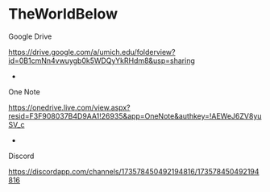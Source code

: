 # TheWorldBelow

Google Drive

https://drive.google.com/a/umich.edu/folderview?id=0B1cmNn4vwuygb0k5WDQyYkRHdm8&usp=sharing

-

One Note

https://onedrive.live.com/view.aspx?resid=F3F908037B4D9AA1!26935&app=OneNote&authkey=!AEWeJ6ZV8yuSV_c

-

Discord

https://discordapp.com/channels/173578450492194816/173578450492194816
